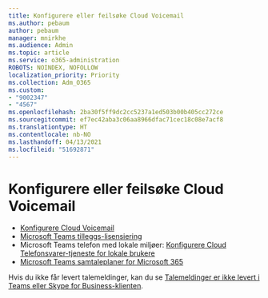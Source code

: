 ```yaml
---
title: Konfigurere eller feilsøke Cloud Voicemail
ms.author: pebaum
author: pebaum
manager: mnirkhe
ms.audience: Admin
ms.topic: article
ms.service: o365-administration
ROBOTS: NOINDEX, NOFOLLOW
localization_priority: Priority
ms.collection: Adm_O365
ms.custom:
- "9002347"
- "4567"
ms.openlocfilehash: 2ba30f5ff9dc2cc5237a1ed503b00b405cc272ce
ms.sourcegitcommit: ef7ec42aba3c06aa8966dfac71cec18c08e7acf8
ms.translationtype: HT
ms.contentlocale: nb-NO
ms.lasthandoff: 04/13/2021
ms.locfileid: "51692871"
---
```

# <a name="set-up-or-troubleshoot-cloud-voicemail"></a>Konfigurere eller feilsøke Cloud Voicemail

- [Konfigurere Cloud Voicemail](https://docs.microsoft.com/microsoftteams/set-up-phone-system-voicemail) 
- [Microsoft Teams tilleggs-lisensiering](https://docs.microsoft.com/microsoftteams/teams-add-on-licensing/microsoft-teams-add-on-licensing) 
- Microsoft Teams telefon med lokale miljøer: [Konfigurere Cloud Telefonsvarer-tjeneste for lokale brukere](https://docs.microsoft.com/skypeforbusiness/hybrid/configure-cloud-voicemail) 
- [Microsoft Teams samtaleplaner for Microsoft 365](https://docs.microsoft.com//microsoftteams/calling-plans-for-office-365) 

Hvis du ikke får levert talemeldinger, kan du se [Talemeldinger er ikke levert i Teams eller Skype for Business-klienten](https://docs.microsoft.com/SkypeForBusiness/troubleshoot/hybrid-phone-system/voicemails-not-delivered).